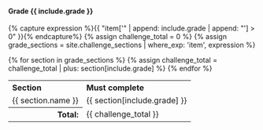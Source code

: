 #### Grade {{ include.grade }}
{% capture expression %}{{ "item['" | append: include.grade | append: "'] > 0" }}{% endcapture%}
{% assign challenge_total = 0 %}
{% assign grade_sections = site.challenge_sections | where_exp: 'item', expression %} 
<table style="text-align:left;">
<tr>
    <th>Section</th>
    <th>Must complete</th>
</tr>
{% for section in grade_sections %}
{% assign challenge_total = challenge_total | plus: section[include.grade] %}
<tr >
    <td>{{ section.name }}</td>
    <td>{{ section[include.grade] }}</td>
</tr>
{% endfor %}
<tr>
    <th style="text-align: right;">Total:</th>
    <td>{{ challenge_total }}</td>
</tr>
</table><br />